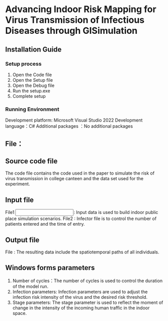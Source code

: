 # Advancing Indoor Risk Mapping for Virus Transmission of Infectious Diseases through GISimulation
## Installation Guide
### Setup process
1. Open the Code file
2. Open the Setup file
3. Open the Debug file
4. Run the setup.exe
5. Complete setup
### Running Environment
Development platform: Microsoft Visual Studio 2022
Development language：C#
Additional packages ：No additional packages
## File：
## Source code file
The code file contains the code used in the paper to simulate the risk of virus transmission in college canteen and the data set used for the experiment.
## Input file
File1 <Input data>: Input data is used to build indoor public place simulation scenarios.
File2 <Infector>: Infector file is to control the number of patients entered and the time of entry.
## Output file
File <Result path>: The resulting data include the spatiotemporal paths of all individuals.
## Windows forms parameters
1. Number of cycles：The number of cycles is used to control the duration of the model run.
2. Infection parameters: Infection parameters are used to adjust the infection risk intensity of the virus and the desired risk threshold.
3. Stage parameters: The stage parameter is used to reflect the moment of change in the intensity of the incoming human traffic in the indoor space.

